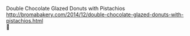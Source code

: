 Double Chocolate Glazed Donuts with Pistachios	http://bromabakery.com/2014/12/double-chocolate-glazed-donuts-with-pistachios.html	
਍